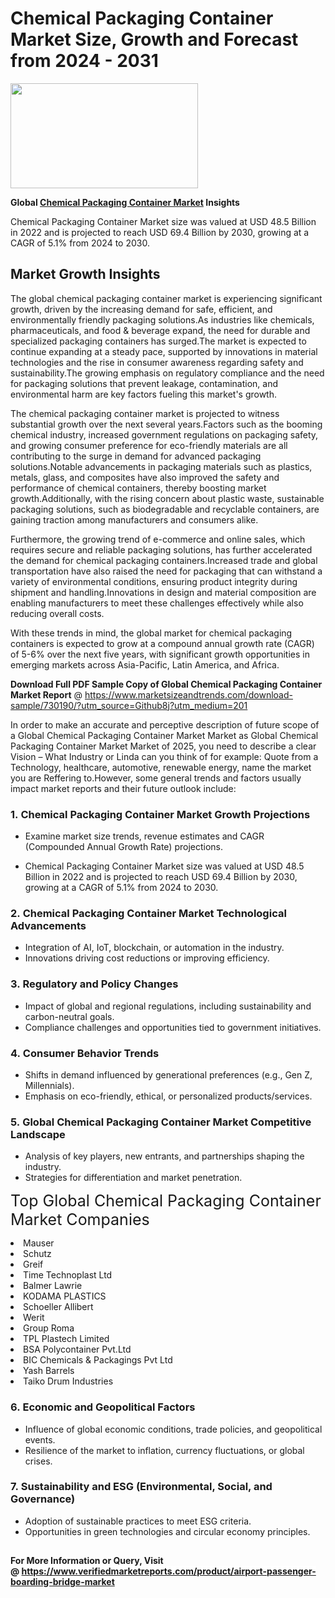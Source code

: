 <H1>Chemical Packaging Container Market Size, Growth and Forecast from 2024 - 2031</H1><img class="aligncenter size-medium wp-image-584254" src="https://thirdeyenews.in/wp-content/uploads/2024/09/Global-Market-Research-300x168.jpeg" alt="" width="300" height="168" /><p><strong>Global&nbsp;<a href="https://www.marketsizeandtrends.com/download-sample/730190/?utm_source=Github8j?utm_medium=201">Chemical Packaging Container Market</a> Insights</strong></p><p>Chemical Packaging Container Market size was valued at USD 48.5 Billion in 2022 and is projected to reach USD 69.4 Billion by 2030, growing at a CAGR of 5.1% from 2024 to 2030.</p><p><h2>Market Growth Insights</h2> <p>The global chemical packaging container market is experiencing significant growth, driven by the increasing demand for safe, efficient, and environmentally friendly packaging solutions.As industries like chemicals, pharmaceuticals, and food & beverage expand, the need for durable and specialized packaging containers has surged.The market is expected to continue expanding at a steady pace, supported by innovations in material technologies and the rise in consumer awareness regarding safety and sustainability.The growing emphasis on regulatory compliance and the need for packaging solutions that prevent leakage, contamination, and environmental harm are key factors fueling this market's growth.</p> <p>The chemical packaging container market is projected to witness substantial growth over the next several years.Factors such as the booming chemical industry, increased government regulations on packaging safety, and growing consumer preference for eco-friendly materials are all contributing to the surge in demand for advanced packaging solutions.Notable advancements in packaging materials such as plastics, metals, glass, and composites have also improved the safety and performance of chemical containers, thereby boosting market growth.Additionally, with the rising concern about plastic waste, sustainable packaging solutions, such as biodegradable and recyclable containers, are gaining traction among manufacturers and consumers alike.</p> <p>Furthermore, the growing trend of e-commerce and online sales, which requires secure and reliable packaging solutions, has further accelerated the demand for chemical packaging containers.Increased trade and global transportation have also raised the need for packaging that can withstand a variety of environmental conditions, ensuring product integrity during shipment and handling.Innovations in design and material composition are enabling manufacturers to meet these challenges effectively while also reducing overall costs.</p> <p>With these trends in mind, the global market for chemical packaging containers is expected to grow at a compound annual growth rate (CAGR) of 5-6% over the next five years, with significant growth opportunities in emerging markets across Asia-Pacific, Latin America, and Africa.</p> <p><span class=""><strong>Download Full PDF Sample Copy of Global Chemical Packaging Container Market Report</strong> @ <a href="https://www.marketsizeandtrends.com/download-sample/730190/?utm_source=Github8j?utm_medium=201" target="_blank">https://www.marketsizeandtrends.com/download-sample/730190/?utm_source=Github8j?utm_medium=201</a></span></p><p>In order to make an accurate and perceptive description of future scope of a Global&nbsp;Chemical Packaging Container Market Market as Global&nbsp;Chemical Packaging Container Market Market of 2025, you need to describe a clear Vision &ndash; What Industry or Linda can you think of for example: Quote from a Technology, healthcare, automotive, renewable energy, name the market you are Reffering to.However, some general trends and factors usually impact market reports and their future outlook include:</p><h3>1.&nbsp;<strong>Chemical Packaging Container Market Growth Projections</strong></h3><ul><li>Examine market size trends, revenue estimates and CAGR (Compounded Annual Growth Rate) projections.</li><li><p>Chemical Packaging Container Market size was valued at USD 48.5 Billion in 2022 and is projected to reach USD 69.4 Billion by 2030, growing at a CAGR of 5.1% from 2024 to 2030.</p></li></ul><h3>2.&nbsp;<strong>Chemical Packaging Container Market Technological Advancements</strong></h3><ul><li>Integration of AI, IoT, blockchain, or automation in the industry.</li><li>Innovations driving cost reductions or improving efficiency.</li></ul><h3>3.&nbsp;<strong>Regulatory and Policy Changes</strong></h3><ul><li>Impact of global and regional regulations, including sustainability and carbon-neutral goals.</li><li>Compliance challenges and opportunities tied to government initiatives.</li></ul><h3>4.&nbsp;<strong>Consumer Behavior Trends</strong></h3><ul><li>Shifts in demand influenced by generational preferences (e.g., Gen Z, Millennials).</li><li>Emphasis on eco-friendly, ethical, or personalized products/services.</li></ul><h3>5.&nbsp;<strong>Global Chemical Packaging Container Market Competitive Landscape</strong></h3><ul><li>Analysis of key players, new entrants, and partnerships shaping the industry.</li><li>Strategies for differentiation and market penetration.</li></ul><p data-pm-slice="1 1 []"><span style="color: inherit; font-family: inherit; font-size: 25px;">Top Global Chemical Packaging Container Market Companies</span></p><div class="" data-test-id=""><p><li>Mauser</li><li> Schutz</li><li> Greif</li><li> Time Technoplast Ltd</li><li> Balmer Lawrie</li><li> KODAMA PLASTICS</li><li> Schoeller Allibert</li><li> Werit</li><li> Group Roma</li><li> TPL Plastech Limited</li><li> BSA Polycontainer Pvt.Ltd</li><li> BIC Chemicals & Packagings Pvt Ltd</li><li> Yash Barrels</li><li> Taiko Drum Industries</li></p></div><h3>6.&nbsp;<strong>Economic and Geopolitical Factors</strong></h3><ul><li>Influence of global economic conditions, trade policies, and geopolitical events.</li><li>Resilience of the market to inflation, currency fluctuations, or global crises.</li></ul><h3>7.&nbsp;<strong>Sustainability and ESG (Environmental, Social, and Governance)</strong></h3><ul><li>Adoption of sustainable practices to meet ESG criteria.</li><li>Opportunities in green technologies and circular economy principles.</li></ul><h2><strong style="font-size: 14px;">For More Information or Query, Visit @&nbsp;</strong><a style="background-color: #ffffff; font-size: 14px;" href="https://www.marketsizeandtrends.com/report/chemical-packaging-container-market/" target="_blank">https://www.verifiedmarketreports.com/product/airport-passenger-boarding-bridge-market</a></h2>